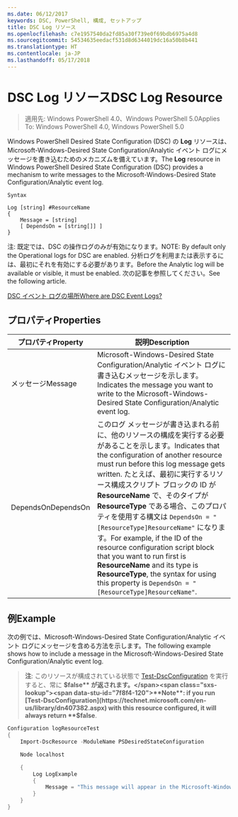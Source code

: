 ```yaml
---
ms.date: 06/12/2017
keywords: DSC, PowerShell, 構成, セットアップ
title: DSC Log リソース
ms.openlocfilehash: c7e1957540da2fd85a30f739e0f69bdb6975a4d8
ms.sourcegitcommit: 54534635eedacf531d8d6344019dc16a50b8b441
ms.translationtype: HT
ms.contentlocale: ja-JP
ms.lasthandoff: 05/17/2018
---
```

# <a name="dsc-log-resource"></a><span data-ttu-id="7f8f4-103">DSC Log リソース</span><span class="sxs-lookup"><span data-stu-id="7f8f4-103">DSC Log Resource</span></span>

> <span data-ttu-id="7f8f4-104">適用先: Windows PowerShell 4.0、Windows PowerShell 5.0</span><span class="sxs-lookup"><span data-stu-id="7f8f4-104">Applies To: Windows PowerShell 4.0, Windows PowerShell 5.0</span></span>

<span data-ttu-id="7f8f4-105">Windows PowerShell Desired State Configuration (DSC) の __Log__ リソースは、Microsoft-Windows-Desired State Configuration/Analytic イベント ログにメッセージを書き込むためのメカニズムを備えています。</span><span class="sxs-lookup"><span data-stu-id="7f8f4-105">The __Log__ resource in Windows PowerShell Desired State Configuration (DSC) provides a mechanism to write messages to the Microsoft-Windows-Desired State Configuration/Analytic event log.</span></span>

```
Syntax

Log [string] #ResourceName
{
    Message = [string]
    [ DependsOn = [string[]] ]
}
```

<span data-ttu-id="7f8f4-106">注: 既定では、DSC の操作ログのみが有効になります。</span><span class="sxs-lookup"><span data-stu-id="7f8f4-106">NOTE: By default only the Operational logs for DSC are enabled.</span></span>
<span data-ttu-id="7f8f4-107">分析ログを利用または表示するには、最初にそれを有効にする必要があります。</span><span class="sxs-lookup"><span data-stu-id="7f8f4-107">Before the Analytic log will be available or visible, it must be enabled.</span></span>
<span data-ttu-id="7f8f4-108">次の記事を参照してください。</span><span class="sxs-lookup"><span data-stu-id="7f8f4-108">See the following article.</span></span>

[<span data-ttu-id="7f8f4-109">DSC イベント ログの場所</span><span class="sxs-lookup"><span data-stu-id="7f8f4-109">Where are DSC Event Logs?</span></span>](https://msdn.microsoft.com/en-us/powershell/dsc/troubleshooting#where-are-dsc-event-logs)

## <a name="properties"></a><span data-ttu-id="7f8f4-110">プロパティ</span><span class="sxs-lookup"><span data-stu-id="7f8f4-110">Properties</span></span>
|  <span data-ttu-id="7f8f4-111">プロパティ</span><span class="sxs-lookup"><span data-stu-id="7f8f4-111">Property</span></span>  |  <span data-ttu-id="7f8f4-112">説明</span><span class="sxs-lookup"><span data-stu-id="7f8f4-112">Description</span></span>   |
|---|---|
| <span data-ttu-id="7f8f4-113">メッセージ</span><span class="sxs-lookup"><span data-stu-id="7f8f4-113">Message</span></span>| <span data-ttu-id="7f8f4-114">Microsoft-Windows-Desired State Configuration/Analytic イベント ログに書き込むメッセージを示します。</span><span class="sxs-lookup"><span data-stu-id="7f8f4-114">Indicates the message you want to write to the Microsoft-Windows-Desired State Configuration/Analytic event log.</span></span>|
| <span data-ttu-id="7f8f4-115">DependsOn</span><span class="sxs-lookup"><span data-stu-id="7f8f4-115">DependsOn</span></span> | <span data-ttu-id="7f8f4-116">このログ メッセージが書き込まれる前に、他のリソースの構成を実行する必要があることを示します。</span><span class="sxs-lookup"><span data-stu-id="7f8f4-116">Indicates that the configuration of another resource must run before this log message gets written.</span></span> <span data-ttu-id="7f8f4-117">たとえば、最初に実行するリソース構成スクリプト ブロックの ID が __ResourceName__ で、そのタイプが __ResourceType__ である場合、このプロパティを使用する構文は `DependsOn = "[ResourceType]ResourceName"` になります。</span><span class="sxs-lookup"><span data-stu-id="7f8f4-117">For example, if the ID of the resource configuration script block that you want to run first is __ResourceName__ and its type is __ResourceType__, the syntax for using this property is `DependsOn = "[ResourceType]ResourceName"`.</span></span>|

## <a name="example"></a><span data-ttu-id="7f8f4-118">例</span><span class="sxs-lookup"><span data-stu-id="7f8f4-118">Example</span></span>

<span data-ttu-id="7f8f4-119">次の例では、Microsoft-Windows-Desired State Configuration/Analytic イベント ログにメッセージを含める方法を示します。</span><span class="sxs-lookup"><span data-stu-id="7f8f4-119">The following example shows how to include a message in the Microsoft-Windows-Desired State Configuration/Analytic event log.</span></span>

> <span data-ttu-id="7f8f4-120">**注**: このリソースが構成されている状態で [Test-DscConfiguration](https://technet.microsoft.com/en-us/library/dn407382.aspx) を実行すると、常に **$false** が返されます。</span><span class="sxs-lookup"><span data-stu-id="7f8f4-120">**Note**: if you run [Test-DscConfiguration](https://technet.microsoft.com/en-us/library/dn407382.aspx) with this resource configured, it will always return **$false**.</span></span>

```powershell
Configuration logResourceTest
{
    Import-DscResource -ModuleName PSDesiredStateConfiguration

    Node localhost

    {
        Log LogExample
        {
            Message = "This message will appear in the Microsoft-Windows-Desired State Configuration/Analytic event log."
        }
    }
}
```